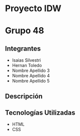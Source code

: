 # Proyecto IDW 
# Grupo 48

## Integrantes
- Isaias Silvestri
- Hernan Toledo
- Nombre Apellido 3
- Nombre Apellido 4
- Nombre Apellido 5

## Descripción


## Tecnologías Utilizadas
- HTML
- CSS
